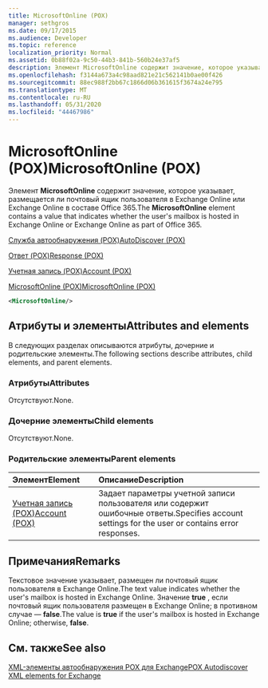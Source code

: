 ```yaml
---
title: MicrosoftOnline (POX)
manager: sethgros
ms.date: 09/17/2015
ms.audience: Developer
ms.topic: reference
localization_priority: Normal
ms.assetid: 0b88f02a-9c50-44b3-841b-560b24e37af5
description: Элемент MicrosoftOnline содержит значение, которое указывает, размещается ли почтовый ящик пользователя в Exchange Online или Exchange Online в составе Office 365.
ms.openlocfilehash: f3144a673a4c98aad821e21c562141b0ae00f426
ms.sourcegitcommit: 88ec988f2bb67c1866d06b361615f3674a24e795
ms.translationtype: MT
ms.contentlocale: ru-RU
ms.lasthandoff: 05/31/2020
ms.locfileid: "44467986"
---
```

# <a name="microsoftonline-pox"></a><span data-ttu-id="f5c28-103">MicrosoftOnline (POX)</span><span class="sxs-lookup"><span data-stu-id="f5c28-103">MicrosoftOnline (POX)</span></span>

<span data-ttu-id="f5c28-104">Элемент **MicrosoftOnline** содержит значение, которое указывает, размещается ли почтовый ящик пользователя в Exchange Online или Exchange Online в составе Office 365.</span><span class="sxs-lookup"><span data-stu-id="f5c28-104">The **MicrosoftOnline** element contains a value that indicates whether the user's mailbox is hosted in Exchange Online or Exchange Online as part of Office 365.</span></span> 
  
[<span data-ttu-id="f5c28-105">Служба автообнаружения (POX)</span><span class="sxs-lookup"><span data-stu-id="f5c28-105">AutoDiscover (POX)</span></span>](autodiscover-pox.md)
  
[<span data-ttu-id="f5c28-106">Ответ (POX)</span><span class="sxs-lookup"><span data-stu-id="f5c28-106">Response (POX)</span></span>](response-pox.md)
  
[<span data-ttu-id="f5c28-107">Учетная запись (POX)</span><span class="sxs-lookup"><span data-stu-id="f5c28-107">Account (POX)</span></span>](account-pox.md)
  
[<span data-ttu-id="f5c28-108">MicrosoftOnline (POX)</span><span class="sxs-lookup"><span data-stu-id="f5c28-108">MicrosoftOnline (POX)</span></span>](microsoftonline-pox.md)
  
```XML
<MicrosoftOnline/>
```

## <a name="attributes-and-elements"></a><span data-ttu-id="f5c28-109">Атрибуты и элементы</span><span class="sxs-lookup"><span data-stu-id="f5c28-109">Attributes and elements</span></span>

<span data-ttu-id="f5c28-110">В следующих разделах описываются атрибуты, дочерние и родительские элементы.</span><span class="sxs-lookup"><span data-stu-id="f5c28-110">The following sections describe attributes, child elements, and parent elements.</span></span>
  
### <a name="attributes"></a><span data-ttu-id="f5c28-111">Атрибуты</span><span class="sxs-lookup"><span data-stu-id="f5c28-111">Attributes</span></span>

<span data-ttu-id="f5c28-112">Отсутствуют.</span><span class="sxs-lookup"><span data-stu-id="f5c28-112">None.</span></span>
  
### <a name="child-elements"></a><span data-ttu-id="f5c28-113">Дочерние элементы</span><span class="sxs-lookup"><span data-stu-id="f5c28-113">Child elements</span></span>

<span data-ttu-id="f5c28-114">Отсутствуют.</span><span class="sxs-lookup"><span data-stu-id="f5c28-114">None.</span></span>
  
### <a name="parent-elements"></a><span data-ttu-id="f5c28-115">Родительские элементы</span><span class="sxs-lookup"><span data-stu-id="f5c28-115">Parent elements</span></span>

|<span data-ttu-id="f5c28-116">**Элемент**</span><span class="sxs-lookup"><span data-stu-id="f5c28-116">**Element**</span></span>|<span data-ttu-id="f5c28-117">**Описание**</span><span class="sxs-lookup"><span data-stu-id="f5c28-117">**Description**</span></span>|
|:-----|:-----|
|[<span data-ttu-id="f5c28-118">Учетная запись (POX)</span><span class="sxs-lookup"><span data-stu-id="f5c28-118">Account (POX)</span></span>](account-pox.md) <br/> |<span data-ttu-id="f5c28-119">Задает параметры учетной записи пользователя или содержит ошибочные ответы.</span><span class="sxs-lookup"><span data-stu-id="f5c28-119">Specifies account settings for the user or contains error responses.</span></span>  <br/> |
   
## <a name="remarks"></a><span data-ttu-id="f5c28-120">Примечания</span><span class="sxs-lookup"><span data-stu-id="f5c28-120">Remarks</span></span>

<span data-ttu-id="f5c28-121">Текстовое значение указывает, размещен ли почтовый ящик пользователя в Exchange Online.</span><span class="sxs-lookup"><span data-stu-id="f5c28-121">The text value indicates whether the user's mailbox is hosted in Exchange Online.</span></span> <span data-ttu-id="f5c28-122">Значение **true** , если почтовый ящик пользователя размещен в Exchange Online; в противном случае — **false**.</span><span class="sxs-lookup"><span data-stu-id="f5c28-122">The value is **true** if the user's mailbox is hosted in Exchange Online; otherwise, **false**.</span></span>
  
## <a name="see-also"></a><span data-ttu-id="f5c28-123">См. также</span><span class="sxs-lookup"><span data-stu-id="f5c28-123">See also</span></span>



[<span data-ttu-id="f5c28-124">XML-элементы автообнаружения POX для Exchange</span><span class="sxs-lookup"><span data-stu-id="f5c28-124">POX Autodiscover XML elements for Exchange</span></span>](pox-autodiscover-xml-elements-for-exchange.md)

